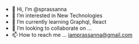 - 👋 Hi, I’m @sprassanna
- 👀 I’m interested in  New Technologies 
- 🌱 I’m currently learning Graphql, React 
- 💞️ I’m looking to collaborate on ...
- 📫 How to reach me ... iamprassanna@gmail.com

<!---
sprassanna/sprassanna is a ✨ special ✨ repository because its `README.md` (this file) appears on your GitHub profile.
You can click the Preview link to take a look at your changes.
--->
